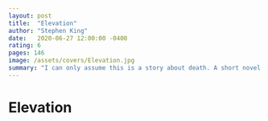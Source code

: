 ```yaml
---
layout: post
title:  "Elevation"
author: "Stephen King"
date:   2020-06-27 12:00:00 -0400
rating: 6
pages: 146
image: /assets/covers/Elevation.jpg
summary: "I can only assume this is a story about death. A short novel by King left me wanting much more. Scott's interactions with his neighbors are awkward and tough to relate too. The theme of death, however, is very present in King's mind. A quick read, and one that leaves me disappointed and yearning for more Stephen King on the back end of his career."
---
```


# Elevation
